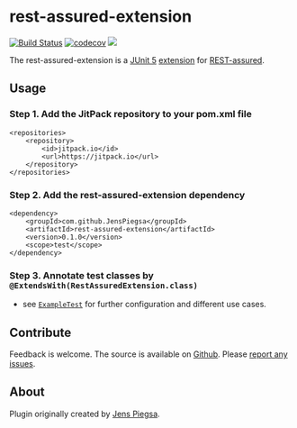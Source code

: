 # rest-assured-extension

[![Build Status](https://travis-ci.org/JensPiegsa/rest-assured-extension.svg?branch=master)](https://travis-ci.org/JensPiegsa/rest-assured-extension)
[![codecov](https://codecov.io/gh/JensPiegsa/rest-assured-extension/branch/master/graph/badge.svg)](https://codecov.io/gh/JensPiegsa/rest-assured-extension)
[![](https://jitpack.io/v/JensPiegsa/rest-assured-extension.svg)](https://jitpack.io/#JensPiegsa/rest-assured-extension)

The rest-assured-extension is a [JUnit 5](https://junit.org/junit5/) [extension](https://junit.org/junit5/docs/current/user-guide/#extensions) for [REST-assured](http://rest-assured.io/).


## Usage

### Step 1. Add the JitPack repository to your **pom.xml** file

    <repositories>
        <repository>
            <id>jitpack.io</id>
            <url>https://jitpack.io</url>
        </repository>
    </repositories>


### Step 2. Add the rest-assured-extension dependency

    <dependency>
        <groupId>com.github.JensPiegsa</groupId>
        <artifactId>rest-assured-extension</artifactId>
        <version>0.1.0</version>
        <scope>test</scope>
    </dependency>

### Step 3. Annotate test classes by `@ExtendsWith(RestAssuredExtension.class)`

* see [`ExampleTest`](https://github.com/JensPiegsa/rest-assured-extension/blob/master/src/test/java/com/github/jenspiegsa/restassuredextension/ExampleTest.java) for further configuration and different use cases.

## Contribute

Feedback is welcome. The source is available on [Github](https://github.com/JensPiegsa/rest-assured-extension/). Please [report any issues](https://github.com/JensPiegsa/rest-assured-extension/issues).

## About

Plugin originally created by [Jens Piegsa](https://github.com/JensPiegsa).
